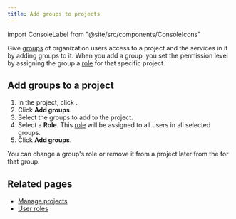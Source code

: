 ```yaml
---
title: Add groups to projects
---
```


import ConsoleLabel from "@site/src/components/ConsoleIcons"

Give [groups](/docs/platform/howto/manage-groups) of organization users access to a project and the services
in it by adding groups to it. When you add a group, you set the
permission level by assigning the group a
[role](/docs/platform/reference/project-member-privileges) for that specific project.

## Add groups to a project

1.  In the project, click <ConsoleLabel name="projectpermissions"/>.
2.  Click **Add groups**.
3.  Select the groups to add to the project.
4.  Select a **Role**. This
    [role](/docs/platform/reference/project-member-privileges) will be assigned to all users in all selected groups.
5.  Click **Add groups**.

You can change a group's role or remove it from a project later from
the <ConsoleLabel name="actions"/> for that group.

## Related pages

- [Manage projects](/docs/platform/howto/manage-project)
- [User roles](/docs/platform/reference/project-member-privileges)
